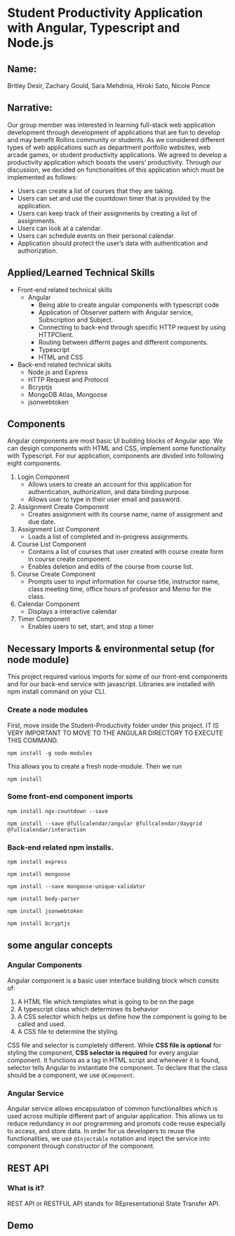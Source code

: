 # Student Productivity Application with Angular, Typescript and Node.js

## Name:

Britley Desir, Zachary Gould, Sara Mehdinia, Hiroki Sato, Nicole Ponce

## Narrative:
Our group member was interested in learning full-stack web application development through development of applications that are fun to develop and may benefit Rollins community or students. As we considered different types of web applications such as department portfolio websites, web arcade games, or student productivity applications. We agreed to develop a productivity application which boosts the users’ productivity. 
Through our discussion, we decided on functionalities of this application which must be implemented as follows:
- Users can create a list of courses that they are taking.
- Users can set and use the countdown timer that is provided by the application.
- Users can keep track of their assignments by creating a list of assignments. 
- Users can look at a calendar.
- Users can schedule events on their personal calendar. 
- Application should protect the user’s data with authentication and authorization.

## Applied/Learned Technical Skills

- Front-end related technical skills
    - Angular 
        - Being able to create angular components with typescript code
        - Application of Observer pattern with Angular service, Subscription and Subject.
        - Connecting to back-end through specific HTTP request by using HTTPClient.
        - Routing between differnt pages and different components. 
        - Typescript
        - HTML and CSS 
- Back-end related technical skills
    - Node.js and Express
    - HTTP Request and Protocol 
    - Bcryptjs
    - MongoDB Atlas, Mongoose
    - jsonwebtoken


## Components
Angular components are most basic UI building blocks of Angular app. We can design components with HTML and CSS, implement some functionality with Typescript. For our application, components are divided into following eight components. 
1. Login Component
    - Allows users to create an account for this application for authentication, authorization, and data binding purpose. 
    - Allows user to type in their user email and password. 
2. Assignment Create Component
    - Creates assignment with its course name, name of assignment and due date.
3. Assignment List Component
    - Loads a list of completed and in-progress assignments. 
4. Course List Component
    - Contains a list of courses that user created with course create form in course create component. 
    - Enables deletion and edits of the course from course list. 
5. Course Create Component
    - Prompts user to input information for course title, instructor name, class meeting time, office hours of professor and Memo for the class. 
6. Calendar Component
    - Displays a interactive calendar
7. Timer Component
    - Enables users to set, start, and stop a timer

## Necessary Imports & environmental setup (for node module)
This project required various imports for some of our front-end components and for our back-end service with javascript. Libraries are installed with npm install command on your CLI.
### Create a node modules

First, move inside the Student-Productivity folder under this project. IT IS VERY IMPORTANT TO MOVE TO THE ANGULAR DIRECTORY TO EXECUTE THIS COMMAND. 
```
npm install -g node-modules
```
This allows you to create a fresh node-module. 
Then we run 
```
npm install
```

### Some front-end component imports

```
npm install ngx-countdown --save
```
```
npm install --save @fullcalendar/angular @fullcalendar/daygrid @fullcalendar/interaction
```

### Back-end related npm installs.

```
npm install express
```
```
npm install mongoose
```
```
npm install --save mongoose-unique-validator
```
```
npm install body-parser
```
```
npm install jsonwebtoken
```
```
npm install bcryptjs
```

## some angular concepts
### Angular Components
  Angular component is a basic user interface building block which consits of:
1. A HTML file which templates what is going to be on the page
2. A typescript class which determines its behavior
3. A CSS selector which helps us define how the component is going to be called and used.
4. A CSS file to determine the styling. 

  CSS file and selector is completely different. While **CSS file is optional** for styling the component, **CSS selector is required** for every angular component. It functions as a tag in HTML script and whenever it is found, selector tells Angular to instantiate the component. 
  To declare that the class should be a component, we use ```@Component```. 


### Angular Service
  Angular service allows encapsulation of common functionalities which is used across multiple different part of angular application. This allows us to reduce redundancy in our programming and promots code reuse especially to access, and store data.   In order for us developers to reuse the functionalities, we use ```@Injectable``` notation and inject the service into component through constructor of the component.   



## REST API
### What is it? 
REST API or RESTFUL API stands for REpresentational State Transfer API. 

## Demo


